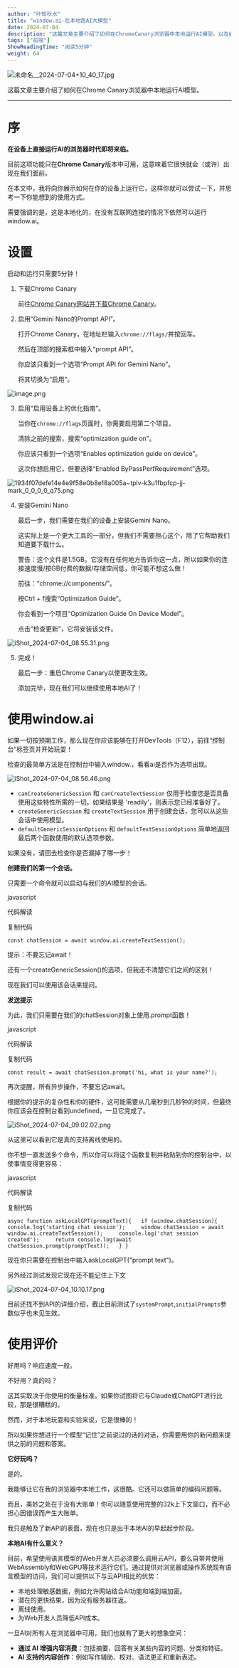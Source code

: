 ```yaml
---
author: "叶知秋水"
title: "window.ai-在本地跑AI大模型"
date: 2024-07-04
description: "这篇文章主要介绍了如何在ChromeCanary浏览器中本地运行AI模型。以及如何使用window.ai。"
tags: ["前端"]
ShowReadingTime: "阅读5分钟"
weight: 64
---
```

![未命名__2024-07-04+10_40_17.jpg](https://p6-juejin.byteimg.com/tos-cn-i-k3u1fbpfcp/6a41f2b590bc4c848c6b8c67e8f948e9~tplv-k3u1fbpfcp-jj-mark:3024:0:0:0:q75.awebp#?w=1350&h=575&s=178618&e=jpg&b=fdfdfd)

这篇文章主要介绍了如何在Chrome Canary浏览器中本地运行AI模型。

* * *

序
=

**在设备上直接运行AI的浏览器时代即将来临。**

目前这项功能只在**Chrome Canary**版本中可用，这意味着它很快就会（或许）出现在我们面前。

在本文中，我将向你展示如何在你的设备上运行它，这样你就可以尝试一下，并思考一下你能想到的使用方式。

需要强调的是，这是本地化的，在没有互联网连接的情况下依然可以运行window.ai。

**设置**
======

启动和运行只需要5分钟！

1.  下载Chrome Canary
    
    前往[Chrome Canary网站并下载Chrome Canary](https://link.juejin.cn?target=https%3A%2F%2Fwww.google.com%2Fintl%2Fen_uk%2Fchrome%2Fcanary%2F "https://www.google.com/intl/en_uk/chrome/canary/")。
    
2.  启用“Gemini Nano的Prompt API”。
    
    打开Chrome Canary，在地址栏输入`chrome://flags/`并按回车。
    
    然后在顶部的搜索框中输入“prompt API”。
    
    你应该只看到一个选项“Prompt API for Gemini Nano”。
    
    将其切换为“启用”。
    

![image.png](https://p3-juejin.byteimg.com/tos-cn-i-k3u1fbpfcp/1934f07defe14e4e9f58e0b8e18a005a~tplv-k3u1fbpfcp-jj-mark:3024:0:0:0:q75.awebp#?w=1928&h=1130&s=257629&e=png&a=1&b=ffffff)

3.  启用“启用设备上的优化指南”。
    
    当你在`chrome://flags`页面时，你需要启用第二个项目。
    
    清除之前的搜索，搜索“optimization guide on”。
    
    你应该只看到一个选项“Enables optimization guide on device”。
    
    这次你想启用它，但要选择“Enabled ByPassPerfRequirement”选项。
    

![1934f07defe14e4e9f58e0b8e18a005a~tplv-k3u1fbpfcp-jj-mark_0_0_0_0_q75.png](https://p3-juejin.byteimg.com/tos-cn-i-k3u1fbpfcp/baf70e4fba294b7da071fb2412dcea1e~tplv-k3u1fbpfcp-jj-mark:3024:0:0:0:q75.awebp#?w=1928&h=1130&s=237316&e=png&a=1&b=ffffff)

4.  安装Gemini Nano
    
    最后一步，我们需要在我们的设备上安装Gemini Nano。
    
    这实际上是一个更大工具的一部分，但我们不需要担心这个，除了它帮助我们知道要下载什么。
    
    警告：这个文件是1.5GB。它没有在任何地方告诉你这一点，所以如果你的连接速度慢/按GB付费的数据/存储空间低，你可能不想这么做！
    
    前往：“chrome://components/”。
    
    按Ctrl + f搜索“Optimization Guide”。
    
    你会看到一个项目“Optimization Guide On Device Model”。
    
    点击“检查更新”，它将安装该文件。
    

![iShot_2024-07-04_08.55.31.png](https://p9-juejin.byteimg.com/tos-cn-i-k3u1fbpfcp/49a9990533a7473a84339a7f937f159c~tplv-k3u1fbpfcp-jj-mark:3024:0:0:0:q75.awebp#?w=2010&h=956&s=163376&e=png&a=1&b=fefefe)

5.  完成！
    
    最后一步：重启Chrome Canary以使更改生效。
    
    添加完毕，现在我们可以继续使用本地AI了！
    

**使用window.ai**
===============

如果一切按预期工作，那么现在你应该能够在打开DevTools（F12），前往“控制台”标签页并开始玩耍！

检查的最简单方法是在控制台中输入window.，看看ai是否作为选项出现。

![iShot_2024-07-04_08.56.46.png](https://p1-juejin.byteimg.com/tos-cn-i-k3u1fbpfcp/40b467924c04434f8d724f9a67754f01~tplv-k3u1fbpfcp-jj-mark:3024:0:0:0:q75.awebp#?w=1194&h=950&s=215358&e=png&a=1&b=fefafa)

*   `canCreateGenericSession` 和 `canCreateTextSession` 仅用于检查您是否具备使用这些特性所需的一切。如果结果是 'readily'，则表示您已经准备好了。
*   `createGenericSession` 和 `createTextSession` 用于创建会话，您可以从这些会话中使用模型。
*   `defaultGenericSessionOptions` 和 `defaultTextSessionOptions` 简单地返回最后两个函数使用的默认选项参数。

如果没有，请回去检查你是否漏掉了哪一步！

**创建我们的第一个会话。**

只需要一个命令就可以启动与我们的AI模型的会话。

javascript

 代码解读

复制代码

`const chatSession = await window.ai.createTextSession();`

提示：不要忘记await！

还有一个createGenericSession()的选项，但我还不清楚它们之间的区别！

现在我们可以使用该会话来提问。

**发送提示**

为此，我们只需要在我们的chatSession对象上使用.prompt函数！

javascript

 代码解读

复制代码

`const result = await chatSession.prompt('hi, what is your name?');`

再次提醒，所有异步操作，不要忘记await。

根据你的提示的复杂性和你的硬件，这可能需要从几毫秒到几秒钟的时间，但最终你应该会在控制台看到undefined，一旦它完成了。

![iShot_2024-07-04_09.02.02.png](https://p6-juejin.byteimg.com/tos-cn-i-k3u1fbpfcp/98af35604d8f4d53ad4b120fc40e080e~tplv-k3u1fbpfcp-jj-mark:3024:0:0:0:q75.awebp#?w=1182&h=1022&s=281186&e=png&a=1&b=fcf6f5)

从这里可以看到它是真的支持离线使用的。

你不想一直发送多个命令，所以你可以将这个函数复制并粘贴到你的控制台中，以使事情变得更容易：

javascript

 代码解读

复制代码

`async function askLocalGPT(promptText){   if (window.chatSession){     console.log('starting chat session');     window.chatSession = await window.ai.createTextSession();     console.log('chat session created');     return console.log(await chatSession.prompt(promptText));   } }`

现在你只需要在控制台中输入askLocalGPT("prompt text")。

另外经过测试发现它现在还不能记住上下文

![iShot_2024-07-04_10.10.17.png](https://p6-juejin.byteimg.com/tos-cn-i-k3u1fbpfcp/55e2055160e7429988bfc43e0d0f3de4~tplv-k3u1fbpfcp-jj-mark:3024:0:0:0:q75.awebp#?w=1154&h=384&s=100892&e=png&a=1&b=fefdfd)

目前还找不到API的详细介绍，截止目前测试了`systemPrompt`,`initialPrompts`参数似乎也未见生效。

使用评价
====

好用吗？响应速度一般。

不好用？真的吗？

这其实取决于你使用的衡量标准。如果你试图将它与Claude或ChatGPT进行比较，那是很糟糕的。

然而，对于本地玩耍和实验来说，它是很棒的！

所以如果你想进行一个模型“记住”之前说过的话的对话，你需要用你的新问题来提供之前的问题和答案。

**它好玩吗？**

是的。

我能够让它在我的浏览器中本地工作，这很酷。它还可以做简单的编码问题等。

而且，美妙之处在于没有大账单！你可以随意使用完整的32k上下文窗口，而不必担心因错误而产生大账单。

我只是触及了新API的表面，现在也只是出于本地AI的早起起步阶段。

**本地AI有什么意义？**

目前，希望使用语言模型的Web开发人员必须要么调用云API，要么自带并使用WebAssembly和WebGPU等技术运行它们。通过提供对浏览器或操作系统现有语言模型的访问，我们可以提供以下与云API相比的优势：

*   本地处理敏感数据，例如允许网站结合AI功能和端到端加密。
*   潜在的更快结果，因为没有服务器往返。
*   离线使用。
*   为Web开发人员降低API成本。

一旦AI对所有人在浏览器中可用，我们也就有了更大的想象空间：

*   **通过 AI 增强内容消费**：包括摘要、回答有关某些内容的问题、分类和特征。
*   **AI 支持的内容创作**：例如写作辅助、校对、语法更正和重新表述。